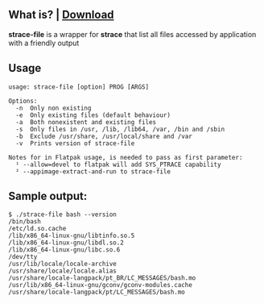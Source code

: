 ## What is? | [Download](https://github.com/sudo-give-me-coffee/strace-file/releases/download/continuous/strace-file)
**strace-file** is a wrapper for **strace** that list all files accessed by application with a friendly output

## Usage
```
usage: strace-file [option] PROG [ARGS]

Options:
  -n  Only non existing
  -e  Only existing files (default behaviour)
  -a  Both nonexistent and existing files
  -s  Only files in /usr, /lib, /lib64, /var, /bin and /sbin
  -b  Exclude /usr/share, /usr/local/share and /var
  -v  Prints version of strace-file

Notes for in Flatpak usage, is needed to pass as first parameter:
  ¹ --allow=devel to flatpak will add SYS_PTRACE capability
  ² --appimage-extract-and-run to strace-file
```

## Sample output:

```
$ ./strace-file bash --version
/bin/bash
/etc/ld.so.cache
/lib/x86_64-linux-gnu/libtinfo.so.5
/lib/x86_64-linux-gnu/libdl.so.2
/lib/x86_64-linux-gnu/libc.so.6
/dev/tty
/usr/lib/locale/locale-archive
/usr/share/locale/locale.alias
/usr/share/locale-langpack/pt_BR/LC_MESSAGES/bash.mo
/usr/lib/x86_64-linux-gnu/gconv/gconv-modules.cache
/usr/share/locale-langpack/pt/LC_MESSAGES/bash.mo

```
